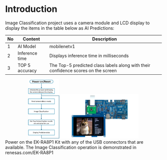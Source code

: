 # Introduction


 Image Classification project uses a camera module and LCD display to display the items in the table below as AI Predictions:  


| No   | Content            | Description      |
| ---- | --------------- | --------- |
|1|AI Model|mobilenetv1|
|2|Inference time|Displays inference time in milliseconds|
|3|TOP 5 accuracy|The Top-5 predicted class labels along with their confidence scores on the screen|

<div align="center">
<img src ="./assets/IM_flow.png" width="20%">  <img src ="./assets/Image_class_demo.png" width="50%">  


<div align="left">
Power on the EK-RA8P1 Kit with any of the USB connectors that are available.  
The Image Classification operation is demonstrated in renesas.com/EK-RA8P1  







